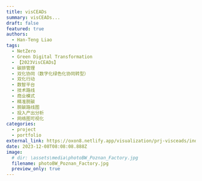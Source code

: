 ```yaml
---
title: visCEADs
summary: visCEADs...
draft: false
featured: true
authors:
  - Han-Teng Liao
tags:
  - NetZero
  - Green Digital Transformation
  - 【2023VisCEADs】
  - 碳排管理
  - 双化协同（数字化绿色化协同转型）
  - 双化行动
  - 数智平台
  - 技术路线
  - 商业模式
  - 精准脱碳
  - 脱碳路线图
  - 投入产出分析
  - 网络图可视化
categories:
  - project
  - portfolio
external_link: https://oxon8.netlify.app/visualization/prj-visceads/index.zh
date: 2023-12-08T08:08:08.888Z
image:
  # dir: \assets\media\photoBW_Poznan_Factory.jpg
  filename: photoBW_Poznan_Factory.jpg 
  preview_only: true
---
```

